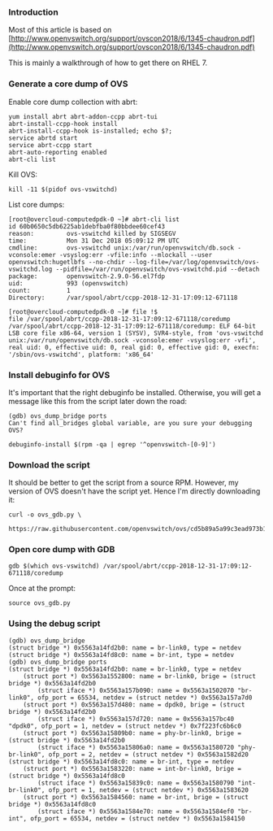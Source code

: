 ### Introduction ###

Most of this article is based on [http://www.openvswitch.org/support/ovscon2018/6/1345-chaudron.pdf](http://www.openvswitch.org/support/ovscon2018/6/1345-chaudron.pdf)

This is mainly a walkthrough of how to get there on RHEL 7.

### Generate a core dump of OVS ###

Enable core dump collection with abrt:
~~~
yum install abrt abrt-addon-ccpp abrt-tui
abrt-install-ccpp-hook install
abrt-install-ccpp-hook is-installed; echo $?;
service abrtd start
service abrt-ccpp start
abrt-auto-reporting enabled
abrt-cli list
~~~

Kill OVS:
~~~
kill -11 $(pidof ovs-vswitchd)
~~~

List core dumps:
~~~
[root@overcloud-computedpdk-0 ~]# abrt-cli list
id 60b0650c5db6225ab1debfba0f80bbdee60cef43
reason:         ovs-vswitchd killed by SIGSEGV
time:           Mon 31 Dec 2018 05:09:12 PM UTC
cmdline:        ovs-vswitchd unix:/var/run/openvswitch/db.sock -vconsole:emer -vsyslog:err -vfile:info --mlockall --user openvswitch:hugetlbfs --no-chdir --log-file=/var/log/openvswitch/ovs-vswitchd.log --pidfile=/var/run/openvswitch/ovs-vswitchd.pid --detach
package:        openvswitch-2.9.0-56.el7fdp
uid:            993 (openvswitch)
count:          1
Directory:      /var/spool/abrt/ccpp-2018-12-31-17:09:12-671118
~~~

~~~
[root@overcloud-computedpdk-0 ~]# file !$
file /var/spool/abrt/ccpp-2018-12-31-17:09:12-671118/coredump
/var/spool/abrt/ccpp-2018-12-31-17:09:12-671118/coredump: ELF 64-bit LSB core file x86-64, version 1 (SYSV), SVR4-style, from 'ovs-vswitchd unix:/var/run/openvswitch/db.sock -vconsole:emer -vsyslog:err -vfi', real uid: 0, effective uid: 0, real gid: 0, effective gid: 0, execfn: '/sbin/ovs-vswitchd', platform: 'x86_64'
~~~

### Install debuginfo for OVS ###

It's important that the right debuginfo be installed. 
Otherwise, you will get a message like this from the script later down the road:
~~~
(gdb) ovs_dump_bridge ports
Can't find all_bridges global variable, are you sure your debugging OVS?
~~~

~~~
debuginfo-install $(rpm -qa | egrep '^openvswitch-[0-9]')
~~~

### Download the script ###

It should be better to get the script from a source RPM. However, my version of OVS doesn't have the script yet. 
Hence I'm directly downloading it:
~~~
curl -o ovs_gdb.py \
  https://raw.githubusercontent.com/openvswitch/ovs/cd5b89a5a99c3ead973b168326eaef47d4e4c077/utilities/gdb/ovs_gdb.py
~~~

### Open core dump with GDB ###

~~~
gdb $(which ovs-vswitchd) /var/spool/abrt/ccpp-2018-12-31-17:09:12-671118/coredump
~~~

Once at the prompt:
~~~
source ovs_gdb.py
~~~

### Using the debug script ###

~~~
(gdb) ovs_dump_bridge
(struct bridge *) 0x5563a14fd2b0: name = br-link0, type = netdev
(struct bridge *) 0x5563a14fd8c0: name = br-int, type = netdev
(gdb) ovs_dump_bridge ports
(struct bridge *) 0x5563a14fd2b0: name = br-link0, type = netdev
    (struct port *) 0x5563a1552800: name = br-link0, brige = (struct bridge *) 0x5563a14fd2b0
        (struct iface *) 0x5563a157b090: name = 0x5563a1502070 "br-link0", ofp_port = 65534, netdev = (struct netdev *) 0x5563a157a7d0
    (struct port *) 0x5563a157d480: name = dpdk0, brige = (struct bridge *) 0x5563a14fd2b0
        (struct iface *) 0x5563a157d720: name = 0x5563a157bc40 "dpdk0", ofp_port = 1, netdev = (struct netdev *) 0x7f223fc6b6c0
    (struct port *) 0x5563a15809b0: name = phy-br-link0, brige = (struct bridge *) 0x5563a14fd2b0
        (struct iface *) 0x5563a15806a0: name = 0x5563a1580720 "phy-br-link0", ofp_port = 2, netdev = (struct netdev *) 0x5563a1582d20
(struct bridge *) 0x5563a14fd8c0: name = br-int, type = netdev
    (struct port *) 0x5563a1583220: name = int-br-link0, brige = (struct bridge *) 0x5563a14fd8c0
        (struct iface *) 0x5563a15839c0: name = 0x5563a1580790 "int-br-link0", ofp_port = 1, netdev = (struct netdev *) 0x5563a1583620
    (struct port *) 0x5563a1584560: name = br-int, brige = (struct bridge *) 0x5563a14fd8c0
        (struct iface *) 0x5563a1584e70: name = 0x5563a1584ef0 "br-int", ofp_port = 65534, netdev = (struct netdev *) 0x5563a1584150
~~~
